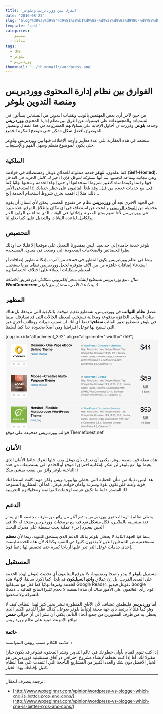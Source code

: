 ```yaml
---
title: 'الفرق بين ووردبريس وبلوغر'
date: '2016-08-23'
slug: 'blog/%d8%a7%d9%84%d9%81%d8%b1%d9%82-%d8%a8%d9%8a%d9%86-%d9%88%d9%88%d8%b1%d8%af%d8%a8%d8%b1%d9%8a%d8%b3-%d8%a8%d9%84%d9%88%d8%ba%d8%b1'
template: 'post'
categories:
  - متميز
  - مقالات
tags:
  - CMS
  - بلوغر
  - ووردبريس
thumbnail: '../thumbnails/wordpress.png'
---
```


# الفوارق بين نظام إدارة المحتوى ووردبريس ومنصة التدوين بلوغر

من حين لآخر أرى بعض المهتمين بالويب وتقنيات التدوين من المبتدئين يسألون في المنتديات والمجموعات على فيسبوك عن الفرق بين نظام إدارة المحتوى **ووردبريس** وخدمة **بلوغر**. وقررت أن أحاول الإجابة على تساؤلاتهم المشروعة في هذا المقال وتفصيل الموضوع بأفضل شكل ممكن حتى تتوضح الفكرة للجميع.

سنعتمد في هذه المقارنة على عدة معايير وأوجه الإختلاف فيها بين ووردبريس وبلوغر حتى يكون الموضوع منظم وسهل الفهم والإستيعاب.

## الملكية

كما تعلمون، **بلوغر** خدمة مملوكة للعملاق غوغل ومستضافة في خوادمه (**Self-Hosted**)، وهي مجانية ومتاحة للجميع. بما أنها مملوكة لغوغل فإن الأخير له كامل الحرية في التدخل فيها وقتما وكيفما شاء كتغيير شروط استخدامها أو حتى إنهاء الخدمة وسحبها نهائيا كما فعل مع خدمات عديدة من قبل. وقد يلجأ القائمون على حظر حسابك إذا استدعى الأمر ذلك، مثلا إذا قمت بخرق شروط استخدام الخدمة إلخ...

في الجهة الأخرى نجد أن **ووردبريس** نظام حر مفتوح المصدر، يمكن لأي إنسان أن يقوم بتحميله من [الموقع الرسمي](https://ar.wordpress.org/) والبحث عن استضافة في أي مكان وإطلاق الموقع. هذه ميزة في ووردبريس لأننا نقوم بفتح المدونة وإغلاقها في الوقت الذي نشاء مع الولوج الحر والكامل لقاعدة البيانات والتعديل عليها كما يحلو لنا.

## التخصيص

بلوغر خدمة جامدة إلى حد بعيد، ليس بمقدورنا التعديل على موقعنا إلا قليلا جدا وذلك نظرا للخصائص والصلاحيات المحدودة التي وضعت في متناول المستخدم.

بينما في نظام ووردبريس يكون المطور في فسحة من أمره، بإمكانه تطوير إضافات أو استدعاء إضافات جاهزة من بين آلاف متوفرة لجعل ووردبريس نظاما مرنا يستجيب لمعظم متطلبات العملاء على اختلاف اختصاصاتهم.

_مثال : مع ووردبريس تستطيع إنشاء متجر إلكتروني متكامل عن طريق الإضافة **WooCommerce** بينما هذا الأمر_ _مستحيل مع بلوغر :)_

## المظهر

بفضل **نظام القوالب** في ووردبريس، تستطيع تقديم موقعك بالكيفية التي تريدها، بل هناك مئات القوالب الجاهزة مدفوعة ومجانية تستجيب لمعظم الحالات التي قد تصادفك. بينما في بلوغر تستطيع تغيير القالب **سطحيا** فقط أي أنك لن تضيف ميزات ووظائف أخرى غير التي تسمح بها غوغل افتراضيا وهي أصلا محدودة جدا كما أسلفنا.

[caption id="attachment_392" align="aligncenter" width="759"][![قوالب ووردبريس مدفوعة على موقع Themeforest.net](../images/wordpress-premium-themes.png)](../images/wordpress-premium-themes.png) قوالب ووردبريس مدفوعة على موقع Themeforest.net\

## الأمان

هذه نقطة قوة منصة بلوغر، يكفي أن نعرف بأن غوغل يقف خلها لندرك حائط الأمان الذي يحيط بها. مع بلوغر لن تفكر بإمكانية اختراق الموقع أو الخادم التي يستضيفك، من هذه الناحية بلوغر واثق من نفسه يمشي ملكا :)

هذا ليس تقليلا من شأن الحماية التي يحظى بها ووردبريس ولكن مهما كانت استضافتك قوية وآمنة فلن تكون بقوة وسرعة وأمان خوادم غوغل. كما أن المشاريع المفتوحة المصدر دائما ما تكون عرضة لهجمات القراصنة ومحاولاتهم التخريبية :D

## الدعم

يحظى نظام إدارة المحتوى ووردبريس بدعم أكثر من رائع من طرف مجتمعه الذي يقدر عدد منتسبيه بالملايين، فكل مشكل تقع فيه مع برمجيات ووردبريس ستجد له حلا في الحين بمجرد إجراء عملية بحث بسيطة على محرك البحث.

بينما فيا الجهة الثانية لا يحظى بلوغر بذلك الدعم الذي يستحق التنويه، ربما لأن **معظم** مستخدميه من المبتدئين الذين لا يفقهون كثيرا في التقنية وكذلك لأن هذه الخدمة ليست إحدى خدمات غوغل التي تدر عليها أرباحا كبيرة حتى تخصص لها دعما قويا.

## المستقبل

مستقبل **بلوغر** لا يبدو واضحا ومضمونا، ولا يتوقع المتابعون أي تحديث لغوغل لهذه الخدمة على المدى القريب، بل إن عملاق **وادي السيليكون** قد يلجأ، كما ذكرنا سابقا، لإنهاء هذه الخدمة وقبرها نهائيا كما فعل مع سابقاتها Google Reader، غوغل فيديو، Google Buzz... لوى رأى القائمون على الأمور هناك أن هذه المنصة لا تخدم كثيرا النتائج المالية للشركة ولا سمعتها.

أما **ووردبريس** فليطمئن عشاقه، لأن الآفاق المنظورة تبشر بخير كثير لهذا النظام، كيف لا وهو كما قلنا لا يرتبط بأي جهة معينة إرتباط بلوغر بغوغل، كذلك نظرا للدعم الكبير الذي يحظى به من طرف المطورين من جميع أنحاء العالم. يكفي أن نشر إلى أن حوالي **خمس** مواقع الإنترنت مبنية على نظام ووردبريس.

### خاتمة

خلاصة الكلام حسب رؤيتي المتواضعة :

إذا كنت تنوي القيام بأولى خطواتك في عالم التدوين ونشر المحتوى فبلوغر قد يكون خيارا مقبولا لك، أما إذا كنت تخطط لإنشاء مشروع احترافي ذو آفاق مستقبلية فووردبريس هو الخيار الأفضل دون شك والعدد الكبير من المشاريع الناجحة التي اعتمدت على هذا النظام كفيل بإقناعك بهذا الخيار.

---

ترجمة بتصرف للمقال :

- [http://www.wpbeginner.com/opinion/wordpress-vs-blogger-which-one-is-better-pros-and-cons/](http://www.wpbeginner.com/opinion/wordpress-vs-blogger-which-one-is-better-pros-and-cons/)
